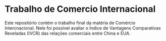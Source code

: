 # Trabalho de Comercio Internacional

Este repositório contém o trabalho final da matéria de Comércio Intercnacional. Nele foi possível avaliar o Índice de Vantagens Comparativas Reveladas (IVCR) das relações comerciais entre China e EUA.
